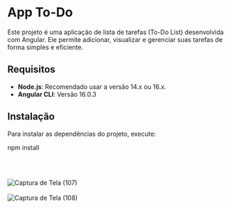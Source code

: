 # App To-Do

Este projeto é uma aplicação de lista de tarefas (To-Do List) desenvolvida com Angular. Ele permite adicionar, visualizar e gerenciar suas tarefas de forma simples e eficiente.

## Requisitos

- **Node.js**: Recomendado usar a versão 14.x ou 16.x.
- **Angular CLI**: Versão 16.0.3

## Instalação

Para instalar as dependências do projeto, execute:

npm install

<br>
<br>


![Captura de Tela (107)](https://github.com/PauloCatto/To-do-list-Angular/assets/108766424/901fb850-c6b0-4f91-9039-d9ec7b235af5)
<br>
<br>
![Captura de Tela (108)](https://github.com/PauloCatto/To-do-list-Angular/assets/108766424/59e226d7-687c-4c66-b4e4-a98cfab60fe7)
